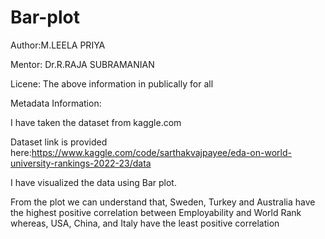 # Bar-plot

Author:M.LEELA PRIYA

Mentor: Dr.R.RAJA SUBRAMANIAN

Licene: The above information in publically for all

Metadata Information:

I have taken the dataset from kaggle.com

Dataset link is provided here:https://www.kaggle.com/code/sarthakvajpayee/eda-on-world-university-rankings-2022-23/data

I have visualized the data using Bar plot.

From the plot we can understand that, Sweden, Turkey and Australia have the highest positive correlation between Employability and World Rank whereas, USA, China, and Italy have the least positive correlation

